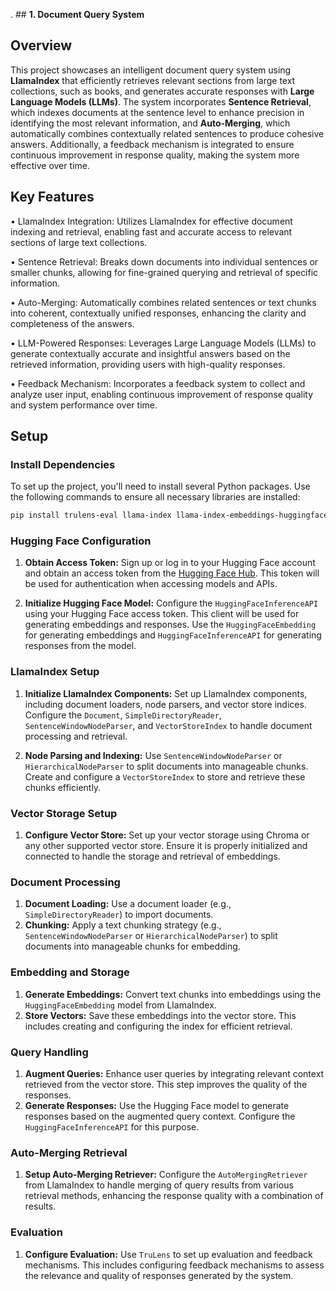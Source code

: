 . ## **1. Document Query System**

## Overview
This project showcases an intelligent document query system using **LlamaIndex** that efficiently retrieves relevant sections from large text collections, such as books, and generates accurate responses with **Large Language Models (LLMs)**. The system incorporates **Sentence Retrieval**, which indexes documents at the sentence level to enhance precision in identifying the most relevant information, and **Auto-Merging**, which automatically combines contextually related sentences to produce cohesive answers. Additionally, a feedback mechanism is integrated to ensure continuous improvement in response quality, making the system more effective over time.

## Key Features
•	LlamaIndex Integration: Utilizes LlamaIndex for effective document indexing and retrieval, enabling fast and accurate access to relevant sections of large text collections.

•	Sentence Retrieval: Breaks down documents into individual sentences or smaller chunks, allowing for fine-grained querying and retrieval of specific information.

•	Auto-Merging: Automatically combines related sentences or text chunks into coherent, contextually unified responses, enhancing the clarity and completeness of the answers.

•	LLM-Powered Responses: Leverages Large Language Models (LLMs) to generate contextually accurate and insightful answers based on the retrieved information, providing users with high-quality responses.

•	Feedback Mechanism: Incorporates a feedback system to collect and analyze user input, enabling continuous improvement of response quality and system performance over time.


## Setup

### Install Dependencies

To set up the project, you'll need to install several Python packages. Use the following commands to ensure all necessary libraries are installed:

```bash
pip install trulens-eval llama-index llama-index-embeddings-huggingface torch sentence-transformers datasets generativeai trulens-providers-huggingface qdrant-client chromadb llama-index-vector-stores-chroma transformers
```

### Hugging Face Configuration

1. **Obtain Access Token:** Sign up or log in to your Hugging Face account and obtain an access token from the [Hugging Face Hub](https://huggingface.co/settings/tokens). This token will be used for authentication when accessing models and APIs.

2. **Initialize Hugging Face Model:** Configure the `HuggingFaceInferenceAPI` using your Hugging Face access token. This client will be used for generating embeddings and responses. Use the `HuggingFaceEmbedding` for generating embeddings and `HuggingFaceInferenceAPI` for generating responses from the model.

### LlamaIndex Setup

1. **Initialize LlamaIndex Components:** Set up LlamaIndex components, including document loaders, node parsers, and vector store indices. Configure the `Document`, `SimpleDirectoryReader`, `SentenceWindowNodeParser`, and `VectorStoreIndex` to handle document processing and retrieval.

2. **Node Parsing and Indexing:** Use `SentenceWindowNodeParser` or `HierarchicalNodeParser` to split documents into manageable chunks. Create and configure a `VectorStoreIndex` to store and retrieve these chunks efficiently.

### Vector Storage Setup

1. **Configure Vector Store:** Set up your vector storage using Chroma or any other supported vector store. Ensure it is properly initialized and connected to handle the storage and retrieval of embeddings.

### Document Processing

1. **Document Loading:** Use a document loader (e.g., `SimpleDirectoryReader`) to import documents.
2. **Chunking:** Apply a text chunking strategy (e.g., `SentenceWindowNodeParser` or `HierarchicalNodeParser`) to split documents into manageable chunks for embedding.

### Embedding and Storage

1. **Generate Embeddings:** Convert text chunks into embeddings using the `HuggingFaceEmbedding` model from LlamaIndex.
2. **Store Vectors:** Save these embeddings into the vector store. This includes creating and configuring the index for efficient retrieval.

### Query Handling

1. **Augment Queries:** Enhance user queries by integrating relevant context retrieved from the vector store. This step improves the quality of the responses.
2. **Generate Responses:** Use the Hugging Face model to generate responses based on the augmented query context. Configure the `HuggingFaceInferenceAPI` for this purpose.

### Auto-Merging Retrieval

1. **Setup Auto-Merging Retriever:** Configure the `AutoMergingRetriever` from LlamaIndex to handle merging of query results from various retrieval methods, enhancing the response quality with a combination of results.

### Evaluation

1. **Configure Evaluation:** Use `TruLens` to set up evaluation and feedback mechanisms. This includes configuring feedback mechanisms to assess the relevance and quality of responses generated by the system.


